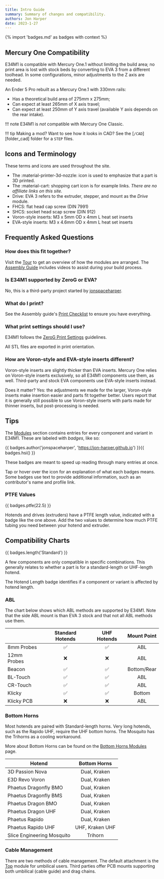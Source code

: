 ```yaml
---
title: Intro Guide
summary: Summary of changes and compatibility.
authors: Jon Harper
date: 2023-1-27
---
```


{% import 'badges.md' as badges with context %}

## Mercury One Compatibility

E34M1 is compatible with Mercury One.1 without limiting the build area; no print area is lost with stock beds by converting to EVA 3 from a different toolhead. In some configurations, minor adjustments to the Z axis are needed.

An Ender 5 Pro rebuilt as a Mercury One.1 with 330mm rails:

- Has a theoretical build area of 275mm x 275mm;
- Can expect at least 265mm of X axis travel;
- Can expect at least 250mm of Y axis travel (available Y axis depends on the rear intake).

!!! note
    E34M1 is *not* compatible with Mercury One Classic.

!!! tip
    Making a mod? Want to see how it looks in CAD? See the [`/CAD`][folder_cad] folder for a `STEP` files.

## Icons and Terminology

These terms and icons are used throughout the site.

- The :material-printer-3d-nozzle: icon is used to emphasize that a part is 3D printed.
- The :material-cart: shopping cart icon is for example links. *There are no affiliate links on this site.*
- Drive: EVA 3 refers to the extruder, stepper, and mount as the *Drive* module.
- FHCS: flat head cap screw (DIN 7991)
- SHCS: socket head scap screw (DIN 912)
- Voron-style inserts: M3 x 5mm OD x 4mm L heat set inserts
- EVA-style inserts: M3 x 4.6mm OD x 4mm L heat set inserts

## Frequently Asked Questions

### How does this fit together?

Visit the [Tour](tour.md) to get an overview of how the modules are arranged. The [Assembly Guide](assembly/index.md) includes videos to assist during your build process.

### Is E34M1 supported by ZeroG or EVA?

No, this is a third-party project started by [jonspaceharper](https://jon-harper.github.io).

### What do I print?

See the Assembly guide's [Print Checklist](assembly/index.md#print-checklist) to ensure you have everything.

### What print settings should I use?

E34M1 follows the [ZeroG Print Settings](https://docs.zerog.one/standard/print/settings) guidelines.

All STL files are exported in print orientation.

### How are Voron-style and EVA-style inserts different?

Voron-style inserts are slightly thicker than EVA inserts. Mercury One relies on Voron-style inserts exclusively,
so all E34M1 components use them, as well. Third-party and stock EVA components use EVA-style inserts instead.

Does it matter? Yes: the adjustments we made for the larger, Voron-style inserts make insertion easier and parts
fit together better. Users report that it is generally still possible to use Voron-style inserts with parts made
for thinner inserts, but post-processing is needed.

## Tips

The [Modules](modules/index.md) section contains entries for every component and variant in E34M1. These
are labeled with *badges*, like so:

{{ badges.author('jonspaceharper', 'https://jon-harper.github.io') }}{{ badges.hsi() }}

These badges are meant to speed up reading through many entries at once. 

Tap or hover over the icon for an explanation of what each badges means. Some badges use text to provide
additional information, such as an contributor's name and profile link.

### PTFE Values

{{ badges.ptfe(22.5) }}

Hotends and drives (extruders) have a PTFE length value, indicated with a badge
like the one above. Add the two values to determine how much PTFE tubing you need between your hotend
and extruder.

## Compatibility Charts

{{ badges.length('Standard') }}

A few components are only compatible in specific combinations. This generally relates to whether a part is for a standard-length or UHF-length hotend.

The Hotend Length badge identifies if a component or variant is affected by hotend length.

### ABL

The chart below shows which ABL methods are supported by E34M1. Note that the side ABL mount is than EVA 3 stock and that not all ABL methods use them.

|            | Standard Hotends   | UHF Hotends        | Mount Point |
|------------|:------------------:|:------------------:|:-----------:|
| 8mm Probes | :white_check_mark: | :white_check_mark: | ABL         |
| 12mm Probes | :x:               | :x:                | ABL         |
| Beacon     | :white_check_mark: | :white_check_mark: | Bottom/Rear |
| BL-Touch   | :white_check_mark: | :white_check_mark: | ABL         |
| CR-Touch   | :white_check_mark: | :white_check_mark: | ABL         |
| Klicky     | :white_check_mark: | :white_check_mark: | Bottom      |
| Klicky PCB | :x:                | :x:                | ABL         |

### Bottom Horns

Most hotends are paired with Standard-length horns. Very long hotends, such as the Rapido UHF, require the UHF bottom horns. The Mosquito has the Trihorns as a cooling workaround.

More about Bottom Horns can be found on the [Bottom Horns Modules](modules/bottom.md) page.

| Hotend                | Bottom Horns  |
|-----------------------|:-------------:|
| 3D Passion Nova       | Dual, Kraken  |
| E3D Revo Voron        | Dual, Kraken  |
| Phaetus Dragonfly BMO | Dual, Kraken  |
| Phaetus Dragonfly BMS | Dual, Kraken  |
| Phaetus Dragon BMO    | Dual, Kraken  |
| Phaetus Dragon UHF    | Dual, Kraken  |
| Phaetus Rapido        | Dual, Kraken  |
| Phaetus Rapido UHF    | UHF, Kraken UHF |
| Slice Engineering Mosquito | Trihorn |

### Cable Management

There are two methods of cable management. The default attachment is the [Top](modules/top.md) module for umbilical users. Third parties offer PCB mounts supporting both umbilical (cable guide) and drag chains.